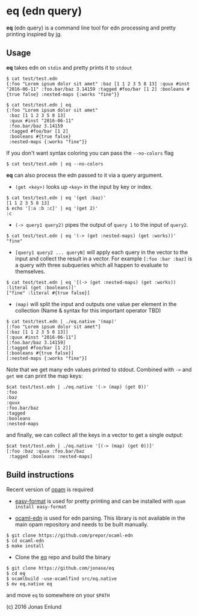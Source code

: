# eq (edn query)

**eq** (edn query) is a command line tool for edn processing and
pretty printing inspired by [jq](https://stedolan.github.io/jq/).

## Usage

**eq** takes edn on `stdin` and pretty prints it to `stdout`

```edn
$ cat test/test.edn
{:foo "Lorem ipsum dolor sit amet" :baz [1 1 2 3 5 8 13] :quux #inst "2016-06-11" :foo.bar/baz 3.14159 :tagged #foo/bar [1 2] :booleans #{true false} :nested-maps {:works "fine"}}
```

```edn
$ cat test/test.edn | eq
{:foo "Lorem ipsum dolor sit amet"
 :baz [1 1 2 3 5 8 13]
 :quux #inst "2016-06-11"
 :foo.bar/baz 3.14159
 :tagged #foo/bar [1 2]
 :booleans #{true false}
 :nested-maps {:works "fine"}}
```

If you don't want syntax coloring you can pass the `--no-colors` flag

```edn
$ cat test/test.edn | eq --no-colors
```

**eq** can also process the edn passed to it via a query argument.

* `(get <key>)` looks up `<key>` in the input by key or index.

```edn
$ cat test/test.edn | eq '(get :baz)'
[1 1 2 3 5 8 13]
$ echo '[:a :b :c]' | eq '(get 2)'
:c
```

* `(-> query1 query2)` pipes the output of `query 1` to the input of `query2`.

```edn
$ cat test/test.edn | eq '(-> (get :nested-maps) (get :works))'
"fine"
```

* `[query1 query2 ... queryN]` will apply each query in the vector to
  the input and collect the result in a vector. For example `[:foo
  :bar :baz]` is a query with three subqueries which all happen to
  evaluate to themselves.

```edn
$ cat test/test.edn | eq '[(-> (get :nested-maps) (get :works)) :literal (get :booleans)]'
["fine" :literal #{true false}]
```

* `(map)` will split the input and outputs one value per element in
  the collection (Name & syntax for this important operator TBD)

```edn
$ cat test/test.edn | ./eq.native '(map)'
[:foo "Lorem ipsum dolor sit amet"]
[:baz [1 1 2 3 5 8 13]]
[:quux #inst "2016-06-11"]
[:foo.bar/baz 3.14159]
[:tagged #foo/bar [1 2]]
[:booleans #{true false}]
[:nested-maps {:works "fine"}]
```

Note that we get many edn values printed to stdout. Combined with `->`
and `get` we can print the map keys:

```edn
$cat test/test.edn | ./eq.native '(-> (map) (get 0))'
:foo
:baz
:quux
:foo.bar/baz
:tagged
:booleans
:nested-maps
```

and finally, we can collect all the keys in a vector to get a single
output:

```edn
$cat test/test.edn | ./eq.native '[(-> (map) (get 0))]'
[:foo :baz :quux :foo.bar/baz
 :tagged :booleans :nested-maps]
```




## Build instructions

Recent version of [opam](https://opam.ocaml.org) is required

* [easy-format](http://mjambon.com/easy-format.html) is used for
  pretty printing and can be installed with `opam install easy-format`

* [ocaml-edn](https://github.com/prepor/ocaml-edn) is used for edn
  parsing. This library is not available in the main opam repository
  and needs to be built manually.

```
$ git clone https://github.com/prepor/ocaml-edn
$ cd ocaml-edn
$ make install
```

* Clone the [eq](https://github.com/jonase/eq) repo and build the
  binary

```
$ git clone https://github.com/jonase/eq
$ cd eq
$ ocamlbuild -use-ocamlfind src/eq.native
$ mv eq.native eq
```

and move `eq` to somewhere on your `$PATH`






(c) 2016 Jonas Enlund